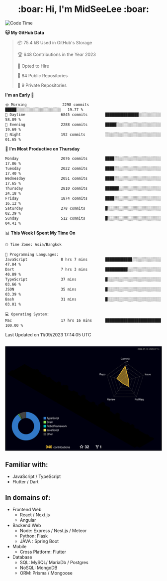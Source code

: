 <h1 align="center"> :boar: Hi, I'm MidSeeLee :boar:</h1>
 
<!--START_SECTION:waka-->
![Code Time](http://img.shields.io/badge/Code%20Time-879%20hrs%2046%20mins-blue)

**🐱 My GitHub Data** 

> 📦 75.4 kB Used in GitHub's Storage 
 > 
> 🏆 648 Contributions in the Year 2023
 > 
> 💼 Opted to Hire
 > 
> 📜 84 Public Repositories 
 > 
> 🔑 9 Private Repositories 
 > 
**I'm an Early 🐤** 

```text
🌞 Morning                2298 commits        █████░░░░░░░░░░░░░░░░░░░░   19.77 % 
🌆 Daytime                6845 commits        ███████████████░░░░░░░░░░   58.89 % 
🌃 Evening                2288 commits        █████░░░░░░░░░░░░░░░░░░░░   19.69 % 
🌙 Night                  192 commits         ░░░░░░░░░░░░░░░░░░░░░░░░░   01.65 % 
```
📅 **I'm Most Productive on Thursday** 

```text
Monday                   2076 commits        ████░░░░░░░░░░░░░░░░░░░░░   17.86 % 
Tuesday                  2022 commits        ████░░░░░░░░░░░░░░░░░░░░░   17.40 % 
Wednesday                2051 commits        ████░░░░░░░░░░░░░░░░░░░░░   17.65 % 
Thursday                 2810 commits        ██████░░░░░░░░░░░░░░░░░░░   24.18 % 
Friday                   1874 commits        ████░░░░░░░░░░░░░░░░░░░░░   16.12 % 
Saturday                 278 commits         █░░░░░░░░░░░░░░░░░░░░░░░░   02.39 % 
Sunday                   512 commits         █░░░░░░░░░░░░░░░░░░░░░░░░   04.41 % 
```


📊 **This Week I Spent My Time On** 

```text
🕑︎ Time Zone: Asia/Bangkok

💬 Programming Languages: 
JavaScript               8 hrs 7 mins        ████████████░░░░░░░░░░░░░   47.04 % 
Dart                     7 hrs 3 mins        ██████████░░░░░░░░░░░░░░░   40.89 % 
TypeScript               37 mins             █░░░░░░░░░░░░░░░░░░░░░░░░   03.66 % 
JSON                     35 mins             █░░░░░░░░░░░░░░░░░░░░░░░░   03.39 % 
Bash                     31 mins             █░░░░░░░░░░░░░░░░░░░░░░░░   03.01 % 

💻 Operating System: 
Mac                      17 hrs 16 mins      █████████████████████████   100.00 % 
```


 Last Updated on 11/09/2023 17:14:05 UTC
<!--END_SECTION:waka-->

##

![](./profile-3d-contrib/profile-night-rainbow.svg)

## Familiar with:
- JavaScript / TypeScript
- Flutter / Dart

## In domains of:
- Frontend Web
  - React / Next.js
  - Angular
- Backend Web
  - Node: Express / Nest.js / Meteor
  - Python: Flask
  - JAVA : Spring Boot
- Mobile
  - Cross Platform: Flutter
- Database
  - SQL: MySQL/ MariaDb / Postgres
  - NoSQL: MongoDB
  - ORM: Prisma / Mongoose
